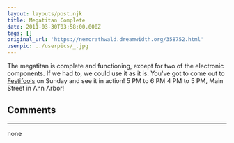 ```yaml
---
layout: layouts/post.njk
title: Megatitan Complete
date: 2011-03-30T03:58:00.000Z
tags: []
original_url: 'https://nemorathwald.dreamwidth.org/358752.html'
userpic: ../userpics/_.jpg
---
```

The megatitan is complete and functioning, except for two of the electronic components. If we had to, we could use it as it is. You've got to come out to [Festifools](http://festifools.org/) on Sunday and see it in action! 5 PM to 6 PM 4 PM to 5 PM, Main Street in Ann Arbor!

## Comments

---

none
